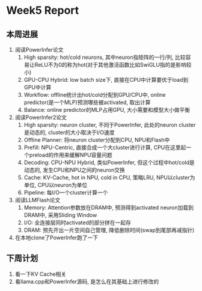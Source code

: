 # Week5 Report
## 本周进展
1. 阅读PowerInfer论文
   1. High sparsity: hot/cold neurons, 其中neuron指矩阵的一行/列, 比较容易让ReLU不为0的称为hot(对于其他激活函数比如SwiGLU指的是影响较小)
   2. GPU-CPU Hybrid: low batch size下, 直接在CPU中计算要优于load到GPU中计算
   3. Workflow: offline统计出hot/cold分配到GPU/CPU中, online predictor(是一个MLP)预测哪些被activated, 取出计算
   4. Balance: online predictor的MLP占用GPU, 大小需要和模型大小做平衡
2. 阅读PowerInfer2论文
   1. High sparsity: neuron cluster, 不同于PowerInfer, 此处的neuron cluster是动态的, cluster的大小取决于I/O速度
   2. Offline Planner: 将neuron cluster分配到CPU, NPU和Flash中
   3. Prefill: NPU-Centric, 直接合成一个大cluster进行计算, CPU在这里起一个preload的作用来缓解NPU容量问题
   4. Decoding: CPU-NPU Hybrid, 类似PowerInfer, 但这个过程中hot/cold是动态的, 发生CPU和NPU之间的neuron交换
   5. Cache: KV-Cache, hot in NPU, cold in CPU, 策略LRU, NPU以cluster为单位, CPU以neuron为单位
   6. Pipeline: 每I/O一个cluster计算一个
3. 阅读LLMFlash论文
   1. Memory: Attention参数放在DRAM中, 预测得到activated neuron加载到DRAM中, 采用Sliding Window
   2. I/O: 全连接层同时activated的部分拼在一起存
   3. DRAM: 预先开出一片空间自己管理, 降低删除时间(swap到尾部再减指针)
4. 在本地clone了PowerInfer跑了一下

## 下周计划
1. 看一下KV Cache相关
2. 看llama.cpp和PowerInfer源码, 是怎么在其基础上进行修改的